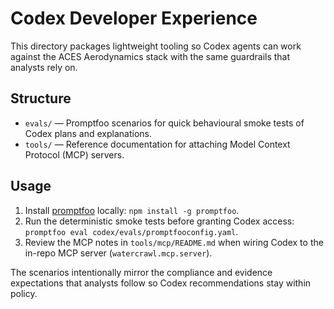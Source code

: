# Codex Developer Experience

This directory packages lightweight tooling so Codex agents can work against the ACES Aerodynamics stack with the same guardrails that analysts rely on.

## Structure

- `evals/` — Promptfoo scenarios for quick behavioural smoke tests of Codex plans and explanations.
- `tools/` — Reference documentation for attaching Model Context Protocol (MCP) servers.

## Usage

1. Install [promptfoo](https://www.promptfoo.dev/) locally: `npm install -g promptfoo`.
2. Run the deterministic smoke tests before granting Codex access: `promptfoo eval codex/evals/promptfooconfig.yaml`.
3. Review the MCP notes in `tools/mcp/README.md` when wiring Codex to the in-repo MCP server (`watercrawl.mcp.server`).

The scenarios intentionally mirror the compliance and evidence expectations that analysts follow so Codex recommendations stay within policy.
